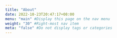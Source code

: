 ```yaml
---
title: "About"
date: 2022-10-23T20:47:17+08:00
menu: "main" #Display this page on the nav menu
weight: "30" #Right-most nav item
meta: "false" #Do not display tags or categories
---
```


